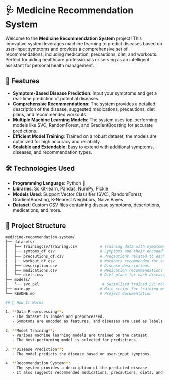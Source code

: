 # 🩺 Medicine Recommendation System

Welcome to the **Medicine Recommendation System** project! This innovative system leverages machine learning to predict diseases based on user-input symptoms and provides a comprehensive set of recommendations, including medication, precautions, diet, and workouts. Perfect for aiding healthcare professionals or serving as an intelligent assistant for personal health management.

## 🚀 Features

- **Symptom-Based Disease Prediction**: Input your symptoms and get a real-time prediction of potential diseases.
- **Comprehensive Recommendations**: The system provides a detailed description of the disease, suggested medications, precautions, diet plans, and recommended workouts.
- **Multiple Machine Learning Models**: The system uses top-performing models like SVC, RandomForest, and GradientBoosting for accurate predictions.
- **Efficient Model Training**: Trained on a robust dataset, the models are optimized for high accuracy and reliability.
- **Scalable and Extendable**: Easy to extend with additional symptoms, diseases, and recommendation types.

## 🛠️ Technologies Used

- **Programming Language**: Python 🐍
- **Libraries**: Scikit-learn, Pandas, NumPy, Pickle
- **Models Used**: Support Vector Classifier (SVC), RandomForest, GradientBoosting, K-Nearest Neighbors, Naive Bayes
- **Dataset**: Custom CSV files containing disease symptoms, descriptions, medications, and more.

## 📂 Project Structure

```bash
medicine-recommendation-system/
├── datasets/
│   ├── Trainingcsv/Training.csv          # Training data with symptoms and disease labels
│   ├── symtoms_df.csv                    # Symptoms and their encoded values
│   ├── precautions_df.csv                # Precautions related to each disease
│   ├── workout_df.csv                    # Workouts recommended for each disease
│   ├── description.csv                   # Disease descriptions
│   ├── medications.csv                   # Medication recommendations
│   └── diets.csv                         # Diet plans for each disease
├── models/
│   └── svc.pkl                            # Serialized trained SVC model
├── main.py                               # Main script for training models and making predictions
└── README.md                             # Project documentation

## 🧠 How It Works

1. **Data Preprocessing**: 
   - The dataset is loaded and preprocessed.
   - Symptoms are encoded as features, and diseases are used as labels.
  
2. **Model Training**: 
   - Various machine learning models are trained on the dataset.
   - The best-performing model is selected for predictions.
  
3. **Disease Prediction**: 
   - The model predicts the disease based on user-input symptoms.
  
4. **Recommendation System**: 
   - The system provides a description of the predicted disease.
   - It also suggests recommended medications, precautions, diets, and workouts.
